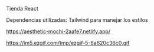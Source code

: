 Tienda React

Dependencias utilizadas:
Tailwind para manejar los estilos

https://aesthetic-mochi-2aafe7.netlify.app/

https://im5.ezgif.com/tmp/ezgif-5-8a620c36c0.gif
